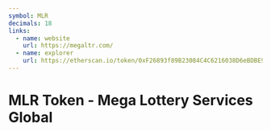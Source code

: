 ```yaml
---
symbol: MLR
decimals: 18
links:
  - name: website
    url: https://megaltr.com/
  - name: explorer
    url: https://etherscan.io/token/0xF26893f89B23084C4C6216038D6eBDBE9e96C5cb
---
```


# MLR Token - Mega Lottery Services Global
